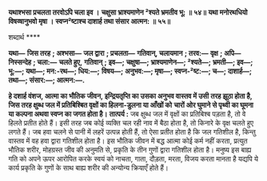 **यथाश्भसा प्रचलता तरवोऽपि चला इव ।** **चक्षुसा भ्राश्यमाणेन ²श्यते भ्रमतीव भू: ॥ ५४॥** **यथा मनोरथधियो विषय्षानुभवो मृषा ।** **स्वप्न²ष्टाश्च दाशार्ह तथा संसार आत्मन: ॥ ५५॥** 

शब्दार्थ **** 

**यथा—** **जिस तरह** **; अश्भसा—** **जल द्वारा** **; प्रचलता—** **गतिवान्, चलायमान** **; तरव:—** **वृक्ष** **; अपि—** **निस्सन्देह** **; चला:—** **चलते हुए,** **गतिवान्** **; इव—; चक्षुषा—; भ्राश्यमाणेन—; ²श्यते—; भ्रमती—; इव—; भू:—; यथा—; मन:-रथ—; धिय:—;** **विषय—; अनुभव:—; मृषा—; स्वप्न-²ष्ट:—; च—; दाशार्ह—; तथा—; संसार:—; आत्मन:—.** 

**हे दशार्ह वंशज, आत्मा का भौतिक जीवन, इन्द्रियतृप्ति का उसका अनुभव वास्तव में उसी** **तरह झूठा होता है, जिस तरह क्षुब्ध जल में प्रतिबिश्बित वृक्षों का हिलना-डुलना या आँखों को** **चारों ओर घुमाने से पृथ्वी का घूमना या कल्पना अथवा स्वप्न का जगत होता है।** **तात्पर्य :** जब क्षुब्ध जल में वृक्षों का प्रतिबिश्ब पड़ता है, तो वे हिलते प्रतीत होते हैं। इसी तरह जब कोई व्यक्ति चल रही नाव में बैठा होता है, तो किनारे के वृक्ष चलते हुए लगते हैं। जब हवा चलने से पानी में लहरें उत्पन्न होती हैं, तो ऐसा प्रतीत होता है कि जल गतिशील है, किन्तु वास्तव में वह हवा द्वारा गतिशील होता है। इस भौतिक जीवन में बद्ध आत्मा कोई कर्म नहीं करता, प्रत्युत भौतिक शरीर, मोहग्रस्त जीव की अनुमति से, प्रकृति के तीन गुणों द्वारा गतिशील होता है। मनुष्य इस बाह्य गति को अपने ऊपर आरोपित करके स्वयं को नाचता, गाता, दौड़ता, मरता, विजय करता मानता है यद्यपि ये कार्य प्रकृति के गुणों के साथ बाह्य शरीर की अन्योन्य क्रियाएँ होते हैं।  